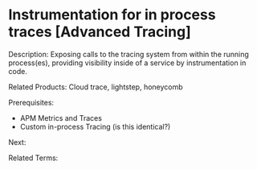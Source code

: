 # Instrumentation for in process traces [Advanced Tracing]

Description: Exposing calls to the tracing system from within the running process(es), providing visibility inside of a service by instrumentation in code.

Related Products: Cloud trace, lightstep, honeycomb

Prerequisites:

- APM Metrics and Traces
- Custom in-process Tracing (is this identical?)

Next:

Related Terms:
